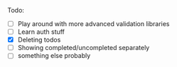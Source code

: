 Todo:

- [ ] Play around with more advanced validation libraries
- [ ] Learn auth stuff
- [X] Deleting todos
- [ ] Showing completed/uncompleted separately
- [ ] something else probably
